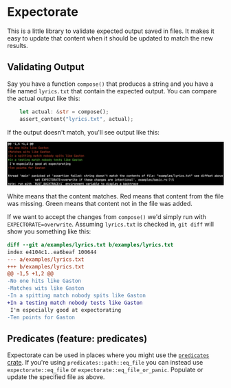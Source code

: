 # Expectorate

This is a little library to validate expected output saved in files. It makes it easy to update that content when it should be updated to match the new results.

## Validating Output

Say you have a function `compose()` that produces a string and you have a file named `lyrics.txt` that contain the expected output. You can compare the actual output like this:

```rust
    let actual: &str = compose();
    assert_content("lyrics.txt", actual);
```

If the output doesn't match, you'll see output like this:

![](screenshots/expectorate.png)

White means that the content matches. Red means that content from the file was missing. Green means that content not in the file was added.

If we want to accept the changes from `compose()` we'd simply run with `EXPECTORATE=overwrite`. Assuming `lyrics.txt` is checked in, `git diff` will show you something like this:

```diff
diff --git a/examples/lyrics.txt b/examples/lyrics.txt
index e4104c1..ea6beaf 100644
--- a/examples/lyrics.txt
+++ b/examples/lyrics.txt
@@ -1,5 +1,2 @@
-No one hits like Gaston
-Matches wits like Gaston
-In a spitting match nobody spits like Gaston
+In a testing match nobody tests like Gaston
 I'm especially good at expectorating
-Ten points for Gaston
```

## Predicates (feature: predicates)

Expectorate can be used in places where you might use the [`predicates`
crate](https://crates.io/crates/predicates). If you're using
`predicates::path::eq_file` you can instead use `expectorate::eq_file` or
`expectorate::eq_file_or_panic`. Populate or update the specified file as
above.